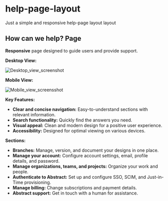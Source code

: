 # help-page-layout
Just a simple and responsive help-page layout layout

## How can we help? Page

**Responsive** page designed to guide users and provide support.

**Desktop View:** 


![Desktop_view_screenshot](https://github.com/user-attachments/assets/5562e6e2-6472-43dc-ae9f-54299ff35fbd)


**Mobile View:**

![Mobile_view_screensshot](https://github.com/user-attachments/assets/13c05206-d1f5-45a9-a3a9-2fff80b97870)


**Key Features:**

* **Clear and concise navigation:** Easy-to-understand sections with relevant information.
* **Search functionality:** Quickly find the answers you need.
* **Visual appeal:** Clean and modern design for a positive user experience.
* **Accessibility:** Designed for optimal viewing on various devices.

**Sections:**

* **Branches:** Manage, version, and document your designs in one place.
* **Manage your account:** Configure account settings, email, profile details, and password.
* **Manage organizations, teams, and projects:** Organize your work and people.
* **Authenticate to Abstract:** Set up and configure SSO, SCIM, and Just-in-Time provisioning.
* **Manage billing:** Change subscriptions and payment details.
* **Abstract support:** Get in touch with a human for assistance.

